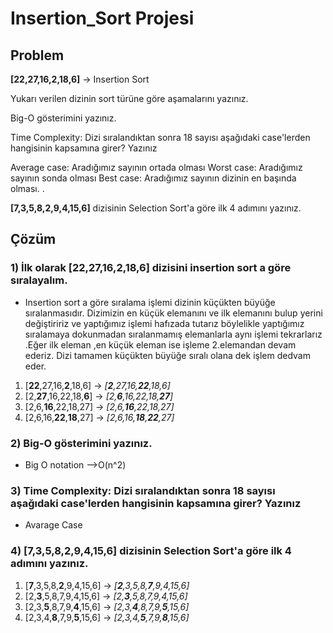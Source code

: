 # Insertion_Sort Projesi

## Problem
**[22,27,16,2,18,6]** -> Insertion Sort

Yukarı verilen dizinin sort türüne göre aşamalarını yazınız.

Big-O gösterimini yazınız.

Time Complexity: Dizi sıralandıktan sonra 18 sayısı aşağıdaki case'lerden hangisinin kapsamına girer? Yazınız

Average case: Aradığımız sayının ortada olması
Worst case: Aradığımız sayının sonda olması
Best case: Aradığımız sayının dizinin en başında olması.
.



**[7,3,5,8,2,9,4,15,6]** dizisinin Selection Sort'a göre ilk 4 adımını yazınız.


## Çözüm
 ### 1) İlk olarak **[22,27,16,2,18,6]** dizisini insertion sort a göre sıralayalım.

* Insertion sort a göre sıralama işlemi dizinin küçükten büyüğe sıralanmasıdır.
Dizimizin en küçük elemanını ve ilk elemanını bulup yerini değiştiririz ve yaptığımız işlemi hafızada tutarız böylelikle yaptığımız sıralamaya dokunmadan sıralanmamış elemanlarla aynı işlemi tekrarlarız .Eğer ilk eleman ,en küçük eleman ise işleme 2.elemandan devam ederiz. Dizi tamamen küçükten büyüğe sıralı olana dek işlem dedvam eder.

1. [**22**,27,16,**2**,18,6] -> *[**2**,27,16,**22**,18,6]*
2. [2,**27**,16,22,18,**6**] -> *[2,**6**,16,22,18,**27**]*
3. [2,6,**16**,22,18,27] -> *[2,6,**16**,22,18,27]*
4. [2,6,16,**22**,**18**,27] -> *[2,6,16,**18**,**22**,27]*

### 2) Big-O gösterimini yazınız. 
* Big O notation -->O(n^2)

### 3) Time Complexity: Dizi sıralandıktan sonra 18 sayısı aşağıdaki case'lerden hangisinin kapsamına girer? Yazınız
* Avarage Case

### 4) **[7,3,5,8,2,9,4,15,6]** dizisinin Selection Sort'a göre ilk 4 adımını yazınız.

1. [**7**,3,5,8,**2**,9,4,15,6] -> *[**2**,3,5,8,**7**,9,4,15,6]*
2. [2,**3**,5,8,7,9,4,15,6] -> *[2,**3**,5,8,7,9,4,15,6]*
3. [2,3,**5**,8,7,9,**4**,15,6] -> *[2,3,**4**,8,7,9,**5**,15,6]*
4. [2,3,4,**8**,7,9,**5**,15,6] -> *[2,3,4,**5**,7,9,**8**,15,6]*
